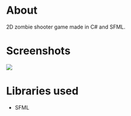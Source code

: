 # About
2D zombie shooter game made in C# and SFML.

# Screenshots
<img src="http://i.imgur.com/pa6WUri.png">

# Libraries used
- SFML
